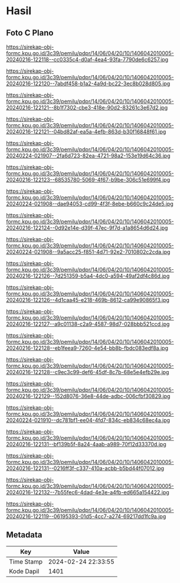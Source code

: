 # Hasil

## Foto C Plano

https://sirekap-obj-formc.kpu.go.id/3c39/pemilu/pdpr/14/06/04/20/10/1406042010005-20240216-122118--cc0335c4-d0af-4ea4-93fa-7790de6c6257.jpg

https://sirekap-obj-formc.kpu.go.id/3c39/pemilu/pdpr/14/06/04/20/10/1406042010005-20240216-122120--7abdf458-b1a2-4a9d-bc22-3ec8b028d805.jpg

https://sirekap-obj-formc.kpu.go.id/3c39/pemilu/pdpr/14/06/04/20/10/1406042010005-20240216-122121--8b1f7302-cbe3-418e-90d2-83261c3e67d2.jpg

https://sirekap-obj-formc.kpu.go.id/3c39/pemilu/pdpr/14/06/04/20/10/1406042010005-20240216-122121--04bd82af-ea5a-4efb-863d-b30f16848f61.jpg

https://sirekap-obj-formc.kpu.go.id/3c39/pemilu/pdpr/14/06/04/20/10/1406042010005-20240224-021907--2fa6d723-82ea-4721-98a2-153e19d64c36.jpg

https://sirekap-obj-formc.kpu.go.id/3c39/pemilu/pdpr/14/06/04/20/10/1406042010005-20240216-122123--68535780-5069-4f67-b9be-306c51e699f4.jpg

https://sirekap-obj-formc.kpu.go.id/3c39/pemilu/pdpr/14/06/04/20/10/1406042010005-20240224-021908--dae94053-cd99-4f3f-8ebe-b660c9c24de5.jpg

https://sirekap-obj-formc.kpu.go.id/3c39/pemilu/pdpr/14/06/04/20/10/1406042010005-20240216-122124--0d92e14e-d39f-47ec-9f7d-a1a8654d6d24.jpg

https://sirekap-obj-formc.kpu.go.id/3c39/pemilu/pdpr/14/06/04/20/10/1406042010005-20240224-021908--9a5acc25-f851-4d71-92e2-7010802c2cda.jpg

https://sirekap-obj-formc.kpu.go.id/3c39/pemilu/pdpr/14/06/04/20/10/1406042010005-20240216-122126--7d251359-b5a4-4dc0-a594-49af2df4c86d.jpg

https://sirekap-obj-formc.kpu.go.id/3c39/pemilu/pdpr/14/06/04/20/10/1406042010005-20240216-122126--4d1caa45-e218-469b-8612-ca99e90865f3.jpg

https://sirekap-obj-formc.kpu.go.id/3c39/pemilu/pdpr/14/06/04/20/10/1406042010005-20240216-122127--a9c01138-c2a9-4587-98d7-028bbb521ccd.jpg

https://sirekap-obj-formc.kpu.go.id/3c39/pemilu/pdpr/14/06/04/20/10/1406042010005-20240216-122128--eb1feea9-7260-4e54-bb8b-fbdc083edf8a.jpg

https://sirekap-obj-formc.kpu.go.id/3c39/pemilu/pdpr/14/06/04/20/10/1406042010005-20240216-122128--c9ec3c99-def6-45df-8c7b-68e5e4efb29e.jpg

https://sirekap-obj-formc.kpu.go.id/3c39/pemilu/pdpr/14/06/04/20/10/1406042010005-20240216-122129--152d8076-36e8-44de-adbc-006cfbf30829.jpg

https://sirekap-obj-formc.kpu.go.id/3c39/pemilu/pdpr/14/06/04/20/10/1406042010005-20240224-021910--dc781bf1-ee04-4fd7-834c-eb834c68ec4a.jpg

https://sirekap-obj-formc.kpu.go.id/3c39/pemilu/pdpr/14/06/04/20/10/1406042010005-20240216-122131--bf139b5f-8a24-4aab-a989-70f12d33370d.jpg

https://sirekap-obj-formc.kpu.go.id/3c39/pemilu/pdpr/14/06/04/20/10/1406042010005-20240216-122131--0216ff3f-c337-410a-acbb-b5bd44f07012.jpg

https://sirekap-obj-formc.kpu.go.id/3c39/pemilu/pdpr/14/06/04/20/10/1406042010005-20240216-122132--7b55fec6-4dad-4e3e-a4fb-ed665a154422.jpg

https://sirekap-obj-formc.kpu.go.id/3c39/pemilu/pdpr/14/06/04/20/10/1406042010005-20240216-122119--06195393-01d5-4cc7-a274-69217dd1fc9a.jpg


## Metadata

| Key        | Value               |
| ---------- | ------------------- |
| Time Stamp | 2024-02-24 22:33:55 |
| Kode Dapil | 1401                |



